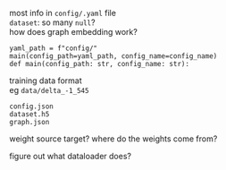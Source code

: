 most info in `config/.yaml` file  
`dataset`: so many `null`?  
how does graph embedding work?

```
yaml_path = f"config/"
main(config_path=yaml_path, config_name=config_name)
def main(config_path: str, config_name: str):
```

training data format  
eg `data/delta_-1_545`
```
config.json
dataset.h5
graph.json
```

weight source target? where do the weights come from?

figure out what dataloader does?
